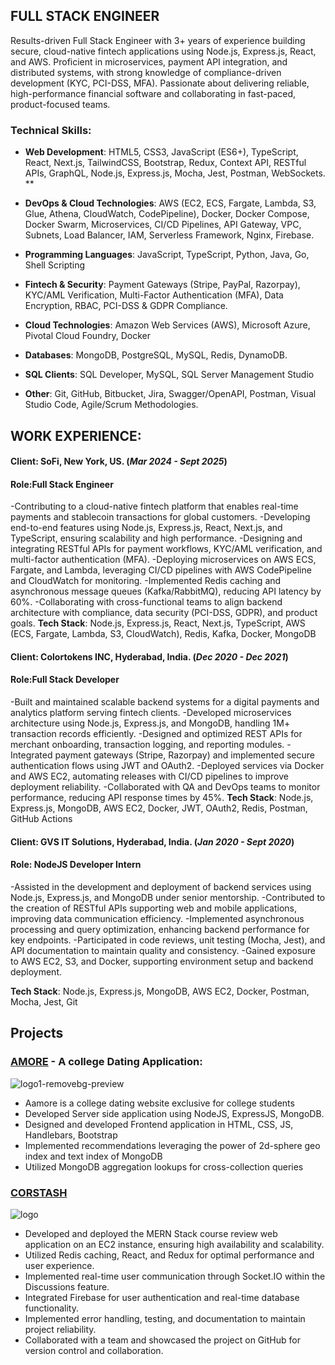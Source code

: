 ## FULL STACK ENGINEER
Results-driven Full Stack Engineer with 3+ years of experience building secure, cloud-native fintech applications using Node.js, Express.js, React, and AWS. Proficient in microservices, payment API integration, and distributed systems, with strong knowledge of compliance-driven development (KYC, PCI-DSS, MFA). Passionate about delivering reliable, high-performance financial software and collaborating in fast-paced, product-focused teams.


### Technical Skills:
- **Web Development**: HTML5, CSS3, JavaScript (ES6+), TypeScript, React, Next.js, TailwindCSS, Bootstrap, Redux, Context API, RESTful APIs, GraphQL, Node.js, Express.js, Mocha, Jest, Postman, WebSockets.
**
- **DevOps & Cloud Technologies**: AWS (EC2, ECS, Fargate, Lambda, S3, Glue, Athena, CloudWatch, CodePipeline), Docker, Docker Compose, Docker Swarm, Microservices, CI/CD Pipelines, API Gateway, VPC, Subnets, Load Balancer, IAM, Serverless Framework, Nginx, Firebase.

- **Programming Languages**: JavaScript, TypeScript, Python, Java, Go, Shell Scripting
- **Fintech & Security**: Payment Gateways (Stripe, PayPal, Razorpay), KYC/AML Verification, Multi-Factor Authentication (MFA), Data Encryption, RBAC, PCI-DSS & GDPR Compliance.
- **Cloud Technologies**: Amazon Web Services (AWS), Microsoft Azure, Pivotal Cloud Foundry, Docker
- **Databases**: MongoDB, PostgreSQL, MySQL, Redis, DynamoDB.
- **SQL Clients**: SQL Developer, MySQL, SQL Server Management Studio
- **Other**: Git, GitHub, Bitbucket, Jira, Swagger/OpenAPI, Postman, Visual Studio Code, Agile/Scrum Methodologies.

  
## WORK EXPERIENCE:

#### Client: SoFi, New York, US. (*Mar 2024 - Sept 2025*)
#### Role:Full Stack Engineer
-Contributing to a cloud-native fintech platform that enables real-time payments and stablecoin transactions for global customers.
-Developing end-to-end features using Node.js, Express.js, React, Next.js, and TypeScript, ensuring scalability and high performance.
-Designing and integrating RESTful APIs for payment workflows, KYC/AML verification, and multi-factor authentication (MFA).
-Deploying microservices on AWS ECS, Fargate, and Lambda, leveraging CI/CD pipelines with AWS CodePipeline and CloudWatch for monitoring.
-Implemented Redis caching and asynchronous message queues (Kafka/RabbitMQ), reducing API latency by 60%.
-Collaborating with cross-functional teams to align backend architecture with compliance, data security (PCI-DSS, GDPR), and product goals.
**Tech Stack**: Node.js, Express.js, React, Next.js, TypeScript, AWS (ECS, Fargate, Lambda, S3, CloudWatch), Redis, Kafka, Docker, MongoDB

#### Client: Colortokens INC, Hyderabad, India. (*Dec 2020 - Dec 2021*)
#### Role:Full Stack Developer
-Built and maintained scalable backend systems for a digital payments and analytics platform serving fintech clients.
-Developed microservices architecture using Node.js, Express.js, and MongoDB, handling 1M+ transaction records efficiently.
-Designed and optimized REST APIs for merchant onboarding, transaction logging, and reporting modules.
-Integrated payment gateways (Stripe, Razorpay) and implemented secure authentication flows using JWT and OAuth2.
-Deployed services via Docker and AWS EC2, automating releases with CI/CD pipelines to improve deployment reliability.
-Collaborated with QA and DevOps teams to monitor performance, reducing API response times by 45%.
**Tech Stack**: Node.js, Express.js, MongoDB, AWS EC2, Docker, JWT, OAuth2, Redis, Postman, GitHub Actions
  
#### Client: GVS IT Solutions, Hyderabad, India. (*Jan 2020 - Sept 2020*)
#### Role: NodeJS Developer Intern
-Assisted in the development and deployment of backend services using Node.js, Express.js, and MongoDB under senior mentorship.
-Contributed to the creation of RESTful APIs supporting web and mobile applications, improving data communication efficiency.
-Implemented asynchronous processing and query optimization, enhancing backend performance for key endpoints.
-Participated in code reviews, unit testing (Mocha, Jest), and API documentation to maintain quality and consistency.
-Gained exposure to AWS EC2, S3, and Docker, supporting environment setup and backend deployment.

**Tech Stack**: Node.js, Express.js, MongoDB, AWS EC2, Docker, Postman, Mocha, Jest, Git
  

## Projects 
### [AMORE](https://github.com/NARESHHH/CS546_group39_final_project) - A college Dating Application:
![logo1-removebg-preview](https://github.com/SrilekhaDoosa/github-portfolio/assets/104177635/57fc7220-8cdb-4871-b133-350dddef3c0d)

- Aamore is a college dating website exclusive for college students
- Developed Server side application using NodeJS, ExpressJS, MongoDB.
- Designed and developed Frontend application in HTML, CSS, JS, Handlebars, Bootstrap
- Implemented recommendations leveraging the power of 2d-sphere geo index and text index of MongoDB
- Utilized MongoDB aggregation lookups for cross-collection queries

### [CORSTASH](https://github.com/GodsScion/CS554-Project)

![logo](https://github.com/SrilekhaDoosa/github-portfolio/assets/104177635/bcecf6e9-68fc-4a31-8b1f-1e992bfbf545)

- Developed and deployed the MERN Stack course review web application on an EC2 instance, ensuring high availability and scalability.
- Utilized Redis caching, React, and Redux for optimal performance and user experience.
- Implemented real-time user communication through Socket.IO within the Discussions feature.
- Integrated Firebase for user authentication and real-time database functionality.
- Implemented error handling, testing, and documentation to maintain project reliability.
- Collaborated with a team and showcased the project on GitHub for version control and collaboration.















